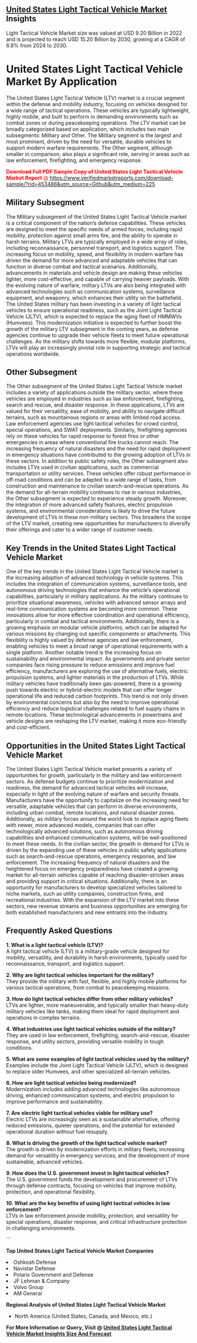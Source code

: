 <h2><a href="https://www.verifiedmarketreports.com/download-sample/?rid=453486&amp;utm_source=Github&amp;utm_medium=225" target="_blank">United States Light Tactical Vehicle Market</a> Insights</h2><p>Light Tactical Vehicle Market size was valued at USD 9.20 Billion in 2022 and is projected to reach USD 15.20 Billion by 2030, growing at a CAGR of 6.8% from 2024 to 2030.</p><p> <h1>United States Light Tactical Vehicle Market By Application</h1> <p>The United States Light Tactical Vehicle (LTV) market is a crucial segment within the defense and mobility industry, focusing on vehicles designed for a wide range of tactical operations. These vehicles are typically lightweight, highly mobile, and built to perform in demanding environments such as combat zones or during peacekeeping operations. The LTV market can be broadly categorized based on application, which includes two main subsegments: Military and Other. The Military segment is the largest and most prominent, driven by the need for versatile, durable vehicles to support modern warfare requirements. The Other segment, although smaller in comparison, also plays a significant role, serving in areas such as law enforcement, firefighting, and emergency response. <p><span class=""><span style="color: #ff0000;"><strong>Download Full PDF Sample Copy of United States Light Tactical Vehicle Market Report</strong> @ </span><a href="https://www.verifiedmarketreports.com/download-sample/?rid=453486&amp;utm_source=Github&amp;utm_medium=225" target="_blank">https://www.verifiedmarketreports.com/download-sample/?rid=453486&amp;utm_source=Github&amp;utm_medium=225</a></span></p></p> <h2>Military Subsegment</h2> <p>The Military subsegment of the United States Light Tactical Vehicle market is a critical component of the nation’s defense capabilities. These vehicles are designed to meet the specific needs of armed forces, including rapid mobility, protection against small arms fire, and the ability to operate in harsh terrains. Military LTVs are typically employed in a wide array of roles, including reconnaissance, personnel transport, and logistics support. The increasing focus on mobility, speed, and flexibility in modern warfare has driven the demand for more advanced and adaptable vehicles that can function in diverse combat and tactical scenarios. Additionally, advancements in materials and vehicle design are making these vehicles lighter, more cost-effective, and capable of carrying heavier payloads. With the evolving nature of warfare, military LTVs are also being integrated with advanced technologies such as communication systems, surveillance equipment, and weaponry, which enhances their utility on the battlefield. The United States military has been investing in a variety of light tactical vehicles to ensure operational readiness, such as the Joint Light Tactical Vehicle (JLTV), which is expected to replace the aging fleet of HMMWVs (Humvees). This modernization initiative is expected to further boost the growth of the military LTV subsegment in the coming years, as defense agencies continue to upgrade their vehicle fleets to meet future operational challenges. As the military shifts towards more flexible, modular platforms, LTVs will play an increasingly pivotal role in supporting strategic and tactical operations worldwide. <h2>Other Subsegment</h2> <p>The Other subsegment of the United States Light Tactical Vehicle market includes a variety of applications outside the military sector, where these vehicles are employed in industries such as law enforcement, firefighting, search and rescue, and disaster response. In these applications, LTVs are valued for their versatility, ease of mobility, and ability to navigate difficult terrains, such as mountainous regions or areas with limited road access. Law enforcement agencies use light tactical vehicles for crowd control, special operations, and SWAT deployments. Similarly, firefighting agencies rely on these vehicles for rapid response to forest fires or other emergencies in areas where conventional fire trucks cannot reach. The increasing frequency of natural disasters and the need for rapid deployment in emergency situations have contributed to the growing adoption of LTVs in these sectors. In addition to public safety roles, the Other subsegment also includes LTVs used in civilian applications, such as commercial transportation or utility services. These vehicles offer robust performance in off-road conditions and can be adapted to a wide range of tasks, from construction and maintenance to civilian search-and-rescue operations. As the demand for all-terrain mobility continues to rise in various industries, the Other subsegment is expected to experience steady growth. Moreover, the integration of more advanced safety features, electric propulsion systems, and environmental considerations is likely to drive the future development of LTVs in these non-military sectors. This broadens the scope of the LTV market, creating new opportunities for manufacturers to diversify their offerings and cater to a wider range of customer needs. <h2>Key Trends in the United States Light Tactical Vehicle Market</h2> <p>One of the key trends in the United States Light Tactical Vehicle market is the increasing adoption of advanced technology in vehicle systems. This includes the integration of communication systems, surveillance tools, and autonomous driving technologies that enhance the vehicle’s operational capabilities, particularly in military applications. As the military continues to prioritize situational awareness, vehicles with advanced sensor arrays and real-time communication systems are becoming more common. These innovations allow for more effective coordination and operational efficiency, particularly in combat and tactical environments. Additionally, there is a growing emphasis on modular vehicle platforms, which can be adapted for various missions by changing out specific components or attachments. This flexibility is highly valued by defense agencies and law enforcement, enabling vehicles to meet a broad range of operational requirements with a single platform. Another notable trend is the increasing focus on sustainability and environmental impact. As governments and private sector companies face rising pressure to reduce emissions and improve fuel efficiency, manufacturers are exploring the use of alternative fuels, electric propulsion systems, and lighter materials in the production of LTVs. While military vehicles have traditionally been gas-powered, there is a growing push towards electric or hybrid-electric models that can offer longer operational life and reduced carbon footprints. This trend is not only driven by environmental concerns but also by the need to improve operational efficiency and reduce logistical challenges related to fuel supply chains in remote locations. These technological advancements in powertrains and vehicle designs are reshaping the LTV market, making it more eco-friendly and cost-efficient. <h2>Opportunities in the United States Light Tactical Vehicle Market</h2> <p>The United States Light Tactical Vehicle market presents a variety of opportunities for growth, particularly in the military and law enforcement sectors. As defense budgets continue to prioritize modernization and readiness, the demand for advanced tactical vehicles will increase, especially in light of the evolving nature of warfare and security threats. Manufacturers have the opportunity to capitalize on the increasing need for versatile, adaptable vehicles that can perform in diverse environments, including urban combat, remote locations, and natural disaster zones. Additionally, as military forces around the world look to replace aging fleets with newer, more advanced models, companies that can offer technologically advanced solutions, such as autonomous driving capabilities and enhanced communication systems, will be well-positioned to meet these needs. In the civilian sector, the growth in demand for LTVs is driven by the expanding use of these vehicles in public safety applications such as search-and-rescue operations, emergency response, and law enforcement. The increasing frequency of natural disasters and the heightened focus on emergency preparedness have created a growing market for all-terrain vehicles capable of reaching disaster-stricken areas and providing support in critical situations. Additionally, there is an opportunity for manufacturers to develop specialized vehicles tailored to niche markets, such as utility companies, construction firms, and recreational industries. With the expansion of the LTV market into these sectors, new revenue streams and business opportunities are emerging for both established manufacturers and new entrants into the industry. <h2>Frequently Asked Questions</h2> <p><strong>1. What is a light tactical vehicle (LTV)?</strong><br>A light tactical vehicle (LTV) is a military-grade vehicle designed for mobility, versatility, and durability in harsh environments, typically used for reconnaissance, transport, and logistics support.</p> <p><strong>2. Why are light tactical vehicles important for the military?</strong><br>They provide the military with fast, flexible, and highly mobile platforms for various tactical operations, from combat to peacekeeping missions.</p> <p><strong>3. How do light tactical vehicles differ from other military vehicles?</strong><br>LTVs are lighter, more maneuverable, and typically smaller than heavy-duty military vehicles like tanks, making them ideal for rapid deployment and operations in complex terrains.</p> <p><strong>4. What industries use light tactical vehicles outside of the military?</strong><br>They are used in law enforcement, firefighting, search-and-rescue, disaster response, and utility sectors, providing versatile mobility in tough conditions.</p> <p><strong>5. What are some examples of light tactical vehicles used by the military?</strong><br>Examples include the Joint Light Tactical Vehicle (JLTV), which is designed to replace older Humvees, and other specialized all-terrain vehicles.</p> <p><strong>6. How are light tactical vehicles being modernized?</strong><br>Modernization includes adding advanced technologies like autonomous driving, enhanced communication systems, and electric propulsion to improve performance and sustainability.</p> <p><strong>7. Are electric light tactical vehicles viable for military use?</strong><br>Electric LTVs are increasingly seen as a sustainable alternative, offering reduced emissions, quieter operations, and the potential for extended operational duration without fuel resupply.</p> <p><strong>8. What is driving the growth of the light tactical vehicle market?</strong><br>The growth is driven by modernization efforts in military fleets, increasing demand for versatility in emergency services, and the development of more sustainable, advanced vehicles.</p> <p><strong>9. How does the U.S. government invest in light tactical vehicles?</strong><br>The U.S. government funds the development and procurement of LTVs through defense contracts, focusing on vehicles that improve mobility, protection, and operational flexibility.</p> <p><strong>10. What are the key benefits of using light tactical vehicles in law enforcement?</strong><br>LTVs in law enforcement provide mobility, protection, and versatility for special operations, disaster response, and critical infrastructure protection in challenging environments.</p> ```</p><p><strong>Top United States Light Tactical Vehicle Market Companies</strong></p><div data-test-id=""><p><li>Oshkosh Defense</li><li> Navistar Defense</li><li> Polaris Government and Defense</li><li> JF Lehman & Company</li><li> Volvo Group</li><li> AM General</li></p><div><strong>Regional Analysis of&nbsp;United States Light Tactical Vehicle Market</strong></div><ul><li dir="ltr"><p dir="ltr">North America&nbsp;(United States, Canada, and Mexico, etc.)</p></li></ul><p><strong>For More Information or Query, Visit @&nbsp;</strong><strong><a href="https://www.verifiedmarketreports.com/product/light-tactical-vehicle-market/?utm_source=Github&amp;utm_medium=225" target="_blank">United States Light Tactical Vehicle Market Insights Size And Forecast</a></strong></p></div>
